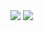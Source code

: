 <img src="https://img.shields.io/badge/Python-CC6699?style=plastic&logo=Python&logoColor=FFD900"/>

<img src="https://img.shields.io/badge/JavaScript-000000?style=plastic&logo=Python&logoColor=#F7DF1E"/>
